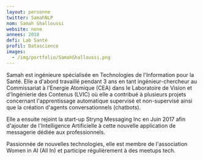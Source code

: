```yaml
---
layout: personne
twitter: SamahNLP
nom: Samah Ghalloussi
website: none
annees: 2018
defi: Lab Santé
profil: Datascience
images:
  - /img/portfolio/SamahGhalloussi.png
---
```


Samah est ingénieure spécialisée en Technologies de l'Information pour
la Santé. Elle a d'abord travaillé pendant 3 ans en tant
ingénieur-chercheur au Commissariat à l'Energie Atomique (CEA) dans le
Laboratoire de Vision et d'Ingénierie des Contenus (LVIC) où elle a
contribué à plusieurs projets concernant l'apprentissage automatique
supervisé et non-supervisé ainsi que la création d'agents
conversationnels (chatbots).

Elle a ensuite rejoint la start-up Stryng Messaging Inc en Juin 2017
afin d'ajouter de l'Intelligence Artificielle à cette nouvelle
application de messagerie dédiée aux professionnels.

Passionnée de nouvelles technologies, elle est membre de l'association
Women in AI (All In) et participe régulièrement à des meetups tech.
